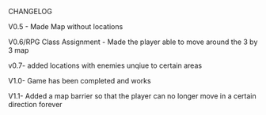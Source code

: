 CHANGELOG

V0.5 - Made Map without locations

V0.6/RPG Class Assignment - Made the player able to move around the 3 by 3 map

v0.7- added locations with enemies unqiue to certain areas

V1.0- Game has been completed and works

V1.1- Added a map barrier so that the player can no longer move in a certain direction forever
